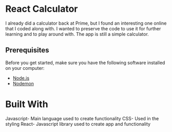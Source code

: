 # React Calculator

I already did a calculator back at Prime, but I found an interesting one online that I coded along with. I wanted to preserve the code to use it for further learning and to play around with. The app is still a simple calculator.

## Prerequisites

Before you get started, make sure you have the following software installed on your computer:

- [Node.js](https://nodejs.org/en/)
- [Nodemon](https://nodemon.io/)

# Built With

Javascript- Main language used to create functionality
CSS- Used in the styling
React- Javascript library used to create app and functionality
